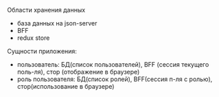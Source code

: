 Области хранения данных
- база данных на json-server
- BFF
- redux store

Сущности приложения:
- пользователь: БД(список пользователей), BFF (сессия текущего поль-ля), стор (отображение в браузере)
- роль пользователя: БД(список ролей), BFF(сессия п-ля с ролью), стор(использование в браузере) 